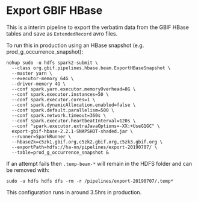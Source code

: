# Export GBIF HBase

This is a interim pipeline to export the verbatim data from the GBIF HBase tables and save as `ExtendedRecord` avro files.

To run this in production using an HBase snapshot (e.g. prod_g_occurrence_snapshot):
```
nohup sudo -u hdfs spark2-submit \
  --class org.gbif.pipelines.hbase.beam.ExportHBaseSnapshot \
  --master yarn \
  --executor-memory 64G \
  --driver-memory 4G \
  --conf spark.yarn.executor.memoryOverhead=8G \
  --conf spark.executor.instances=50 \
  --conf spark.executor.cores=1 \
  --conf spark.dynamicAllocation.enabled=false \
  --conf spark.default.parallelism=500 \
  --conf spark.network.timeout=360s \
  --conf spark.executor.heartbeatInterval=120s \
  --conf "spark.executor.extraJavaOptions=-XX:+UseG1GC" \
  export-gbif-hbase-2.2.1-SNAPSHOT-shaded.jar \
  --runner=SparkRunner \
  --hbaseZk=c5zk1.gbif.org,c5zk2.gbif.org,c5zk3.gbif.org \
  --exportPath=hdfs://ha-nn/pipelines/export-20190707/ \
  --table=prod_g_occurrence_snapshot &
```

If an attempt fails then `.temp-beam-*` will remain in the HDFS folder and can be removed with:
```
sudo -u hdfs hdfs dfs -rm -r /pipelines/export-20190707/.temp*
```

This configuration runs in around 3.5hrs in production.
